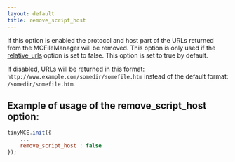 ```yaml
---
layout: default
title: remove_script_host
---
```


If this option is enabled the protocol and host part of the URLs returned from the MCFileManager will be removed. This option is only used if the [relative_urls](https://www.tinymce.com/docs-3x/reference/configuration/Configuration3x@relative_urls/) option is set to false. This option is set to true by default.

If disabled, URLs will be returned in this format: `http://www.example.com/somedir/somefile.htm` instead of the default format: `/somedir/somefile.htm`.

## Example of usage of the remove_script_host option:

```js
tinyMCE.init({
	...
	remove_script_host : false
});
```
